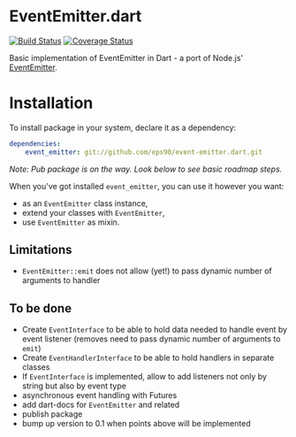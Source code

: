 # EventEmitter.dart
[![Build Status](https://travis-ci.org/eps90/event-emitter.dart.svg?branch=master)](https://travis-ci.org/eps90/event-emitter.dart)
[![Coverage Status](https://coveralls.io/repos/eps90/event-emitter.dart/badge.svg?branch=master)](https://coveralls.io/r/eps90/event-emitter.dart?branch=master)

Basic implementation of EventEmitter in Dart - a port of Node.js' [EventEmitter](https://nodejs.org/api/events.html#events_class_events_eventemitter).

# Installation
To install package in your system, declare it as a dependency:

```yaml
dependencies:
    event_emitter: git://github.com/eps90/event-emitter.dart.git
```

*Note: Pub package is on the way. Look below to see basic roadmap steps.*

When you've got installed `event_emitter`, you can use it however you want:
* as an `EventEmitter` class instance,
* extend your classes with `EventEmitter`,
* use `EventEmitter` as mixin.

## Limitations
* `EventEmitter::emit` does not allow (yet!) to pass dynamic number of arguments to handler

## To be done
* Create `EventInterface` to be able to hold data needed to handle event by event listener (removes need to pass dynamic number of arguments to `emit`)
* Create `EventHandlerInterface` to be able to hold handlers in separate classes
* If `EventInterface` is implemented, allow to add listeners not only by string but also by event type
* asynchronous event handling with Futures
* add dart-docs for `EventEmitter` and related
* publish package
* bump up version to 0.1 when points above will be implemented
